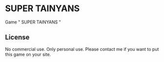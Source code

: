 # SUPER TAINYANS
Game " SUPER TAINYANS "

## License
No commercial use. Only personal use.
Please contact me if you want to put this game on your site.
